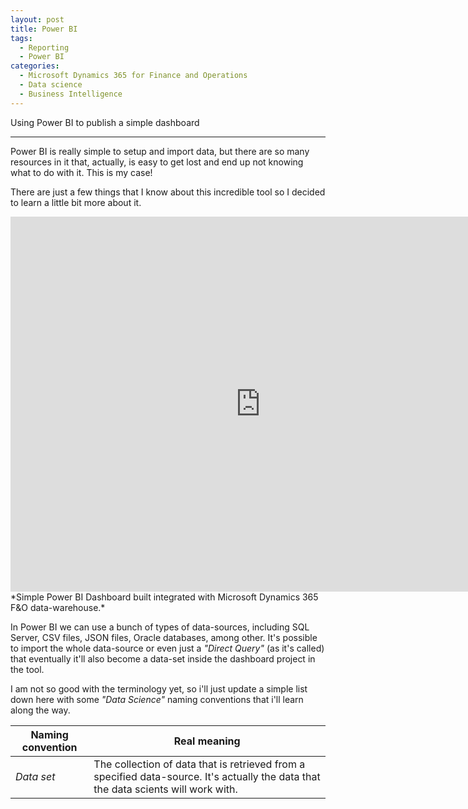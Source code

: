 ```yaml
---
layout: post
title: Power BI
tags:
  - Reporting
  - Power BI
categories:
  - Microsoft Dynamics 365 for Finance and Operations
  - Data science
  - Business Intelligence
---
```


Using Power BI to publish a simple dashboard

---

Power BI is really simple to setup and import data, but there are so many resources in it that, actually, is easy to get lost and end up not knowing what to do with it. This is my case!

There are just a few things that I know about this incredible tool so I decided to learn a little bit more about it.

<iframe width="800" height="600" src="https://app.powerbi.com/view?r=eyJrIjoiM2RiMDQyY2ItM2ZiZi00MGUzLTk1NDYtZWI5ZGJkYTdiMTY4IiwidCI6IjBmZTlmOTU4LWQxNGUtNGZiZS1iYjUzLWMyNmM1OTY1Mzg3YiIsImMiOjh9" frameborder="0" allowFullScreen="true"></iframe>
*Simple Power BI Dashboard built integrated with Microsoft Dynamics 365 F&O data-warehouse.*

In Power BI we can use a bunch of types of data-sources, including SQL Server, CSV files, JSON files, Oracle databases, among other.
It's possible to import the whole data-source or even just a *"Direct Query"* (as it's called) that eventually it'll also become a data-set inside the dashboard project in the tool.

I am not so good with the terminology yet, so i'll just update a simple list down here with some *"Data Science"* naming conventions that i'll learn along the way.

 Naming convention | Real meaning 
------------------ | -------------
*Data set*         | The collection of data that is retrieved from a specified data-source. It's actually the data that the data scients will work with.
